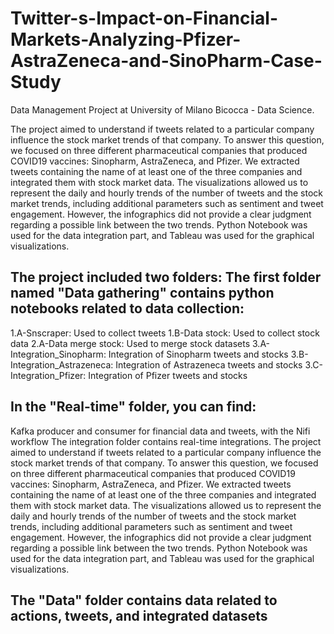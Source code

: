 # Twitter-s-Impact-on-Financial-Markets-Analyzing-Pfizer-AstraZeneca-and-SinoPharm-Case-Study

Data Management Project at University of Milano Bicocca - Data Science.

The project aimed to understand if tweets related to a particular company influence the stock market trends of that company. To answer this question, we focused on three different pharmaceutical companies that produced COVID19 vaccines: Sinopharm, AstraZeneca, and Pfizer. We extracted tweets containing the name of at least one of the three companies and integrated them with stock market data. The visualizations allowed us to represent the daily and hourly trends of the number of tweets and the stock market trends, including additional parameters such as sentiment and tweet engagement. However, the infographics did not provide a clear judgment regarding a possible link between the two trends. Python Notebook was used for the data integration part, and Tableau was used for the graphical visualizations.

## The project included two folders: The first folder named "Data gathering" contains python notebooks related to data collection:

1.A-Snscraper: Used to collect tweets
1.B-Data stock: Used to collect stock data
2.A-Data merge stock: Used to merge stock datasets
3.A-Integration_Sinopharm: Integration of Sinopharm tweets and stocks
3.B-Integration_Astrazeneca: Integration of Astrazeneca tweets and stocks
3.C-Integration_Pfizer: Integration of Pfizer tweets and stocks

## In the "Real-time" folder, you can find:

Kafka producer and consumer for financial data and tweets, with the Nifi workflow
The integration folder contains real-time integrations.
The project aimed to understand if tweets related to a particular company influence the stock market trends of that company. To answer this question, we focused on three different pharmaceutical companies that produced COVID19 vaccines: Sinopharm, AstraZeneca, and Pfizer. We extracted tweets containing the name of at least one of the three companies and integrated them with stock market data. The visualizations allowed us to represent the daily and hourly trends of the number of tweets and the stock market trends, including additional parameters such as sentiment and tweet engagement. However, the infographics did not provide a clear judgment regarding a possible link between the two trends. Python Notebook was used for the data integration part, and Tableau was used for the graphical visualizations.

## The "Data" folder contains data related to actions, tweets, and integrated datasets

